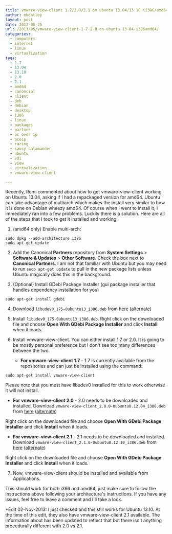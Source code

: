 ```yaml
---
title: vmware-view-client 1.7/2.0/2.1 on ubuntu 13.04/13.10 (i386/amd64)
author: mbentley
layout: post
date: 2013-05-25
url: /2013/05/vmware-view-client-1-7-2-0-on-ubuntu-13-04-i386amd64/
categories:
  - computers
  - internet
  - linux
  - virtualization
tags:
  - 1.7
  - 13.04
  - 13.10
  - 2.0
  - 2.1
  - amd64
  - canoncial
  - client
  - deb
  - debian
  - desktop
  - i386
  - linux
  - packages
  - partner
  - pc over ip
  - pcoip
  - raring
  - saucy salamander
  - ubuntu
  - vdi
  - view
  - virtualization
  - vmware-view-client

---
```

Recently, Remi commented about how to get vmware-view-client working on Ubuntu 13.04, asking if I had a repackaged version for amd64. Ubuntu can take advantage of multiarch which makes the install very similar to how it is done on Debian wheezy amd64. Of course when I went to install it, I immediately ran into a few problems. Luckily there is a solution. Here are all of the steps that I took to get it installed and working:

  1. (amd64 only) Enable multi-arch:

    sudo dpkg --add-architecture i386
    sudo apt-get update

  2. Add the Canonical **Partners** repository from **System Settings** > **Software & Updates** > **Other Software**. Check the box next to **Canonical Partners**. I am not that familiar with Ubuntu but you may need to run `sudo apt-get update` to pull in the new package lists unless Ubuntu magically does this in the background.

  3. (Optional) Install GDebi Package Installer (gui package installer that handles dependency installation for you)

    sudo apt-get install gdebi

  4. Download `libudev0_175-0ubuntu13_i386.deb` from [here][1] ([alternate][2])

  5. Install `libudev0_175-0ubuntu13_i386.deb`. Right click on the downloaded file and choose **Open With GDebi Package Installer** and click **Install** when it loads.

  6. Install vmware-view-client. You can either install 1.7 or 2.0. It is going to be mostly personal preference but I don't see too many differences between the two.

     * **For vmware-view-client 1.7** - 1.7 is currently available from the repositories and can just be installed using the command:

    sudo apt-get install vmware-view-client


Please note that you must have libudev0 installed for this to work otherwise it will not install.

* **For vmware-view-client 2.0** - 2.0 needs to be downloaded and installed. Download `vmware-view-client_2.0.0-0ubuntu0.12.04_i386.deb` from [here][3] ([alternate][4])

Right click on the downloaded file and choose **Open With GDebi Package Installer** and click **Install** when it loads.

* **For vmware-view-client 2.1** - 2.1 needs to be downloaded and installed. Download `vmware-view-client_2.1.0-0ubuntu0.12.10_i386.deb` from [here][5] ([alternate][6])

Right click on the downloaded file and choose **Open With GDebi Package Installer** and click **Install** when it loads.

  7. Now, vmware-view-client should be installed and available from Applications.

This should work for both i386 and amd64, just make sure to follow the instructions above following your architecture's instructions. If you have any issues, feel free to leave a comment and I'll take a look.

\*Edit 02-Nov-2013: I just checked and this still works for Ubuntu 13.10. At the time of this edit, they also have vmware-view-client 2.1 available. The information about has been updated to reflect that but there isn't anything procedurally different with 2.0 vs 2.1.

 [1]: http://launchpadlibrarian.net/119461148/libudev0_175-0ubuntu13_i386.deb
 [2]: /wp-content/uploads/2013/05/libudev0_175-0ubuntu13_i386.deb
 [3]: http://archive.canonical.com/ubuntu/pool/partner/v/vmware-view-client/
 [4]: /wp-content/uploads/2013/05/vmware-view-client_2.0.0-0ubuntu0.12.04_i386.deb
 [5]: http://archive.canonical.com/ubuntu/pool/partner/v/vmware-view-client/
 [6]: /wp-content/uploads/2013/05/vmware-view-client_2.1.0-0ubuntu0.12.10_i386.deb
